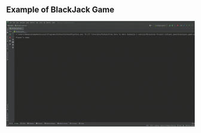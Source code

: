 ## Example of BlackJack Game

<img src='https://github.com/0mnadren/blackjack_python_game/blob/main/BlackJack_Game.gif' width='1400'>
